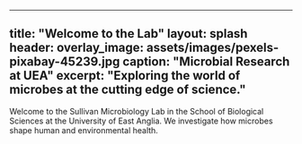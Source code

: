   ---
title: "Welcome to the Lab"
layout: splash
header:
  overlay_image: assets/images/pexels-pixabay-45239.jpg
  caption: "Microbial Research at UEA"
excerpt: "Exploring the world of microbes at the cutting edge of science."
---

Welcome to the Sullivan Microbiology Lab in the School of Biological Sciences at the University of East Anglia. We investigate how microbes shape human and environmental health.
    
